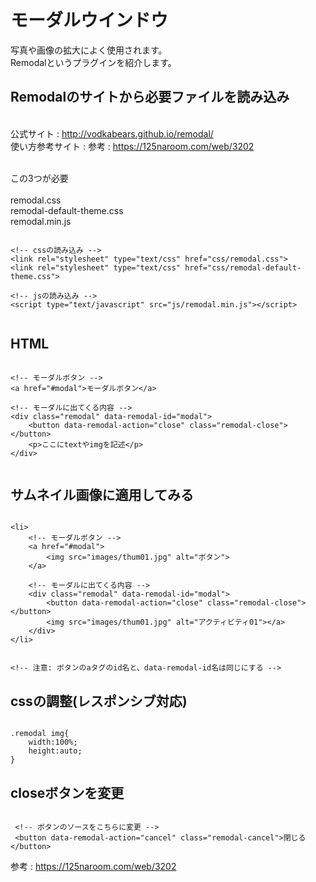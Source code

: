 # モーダルウインドウ
写真や画像の拡大によく使用されます。<br>
Remodalというプラグインを紹介します。  

## Remodalのサイトから必要ファイルを読み込み
<br>公式サイト : http://vodkabears.github.io/remodal/
<br>使い方参考サイト : 参考 : https://125naroom.com/web/3202 

<br>この3つが必要<br>
<br>remodal.css
<br>remodal-default-theme.css
<br>remodal.min.js



```

<!-- cssの読み込み -->
<link rel="stylesheet" type="text/css" href="css/remodal.css">
<link rel="stylesheet" type="text/css" href="css/remodal-default-theme.css">

<!-- jsの読み込み -->
<script type="text/javascript" src="js/remodal.min.js"></script>


```



## HTML

```

<!-- モーダルボタン -->
<a href="#modal">モーダルボタン</a>
 
<!-- モーダルに出てくる内容 -->
<div class="remodal" data-remodal-id="modal">
	<button data-remodal-action="close" class="remodal-close"></button>
	<p>ここにtextやimgを記述</p>
</div>


```

## サムネイル画像に適用してみる

```

<li>
    <!-- モーダルボタン -->
    <a href="#modal">
        <img src="images/thum01.jpg" alt="ボタン">
    </a>

    <!-- モーダルに出てくる内容 -->
    <div class="remodal" data-remodal-id="modal">
    	<button data-remodal-action="close" class="remodal-close"></button>
        <img src="images/thum01.jpg" alt="アクティビティ01"></a>
    </div>
</li>


<!-- 注意: ボタンのaタグのid名と、data-remodal-id名は同じにする -->

```


## cssの調整(レスポンシブ対応)

```

.remodal img{
    width:100%;
    height:auto;
}

```



## closeボタンを変更

```

 <!-- ボタンのソースをこちらに変更 -->
 <button data-remodal-action="cancel" class="remodal-cancel">閉じる</button>

```

参考 : https://125naroom.com/web/3202
